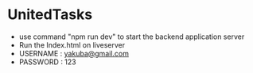# UnitedTasks

- use command "npm run dev" to start the backend application server
- Run the Index.html on liveserver
- USERNAME : yakuba@gmail.com
- PASSWORD : 123
